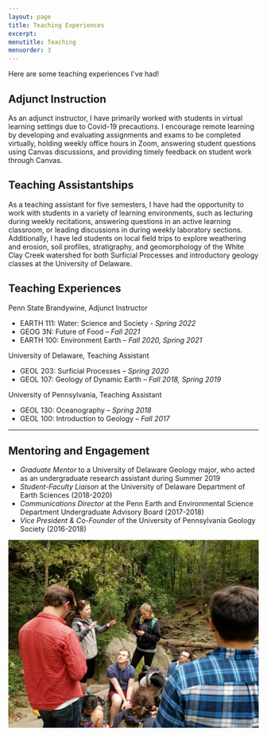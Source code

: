 ```yaml
---
layout: page
title: Teaching Experiences
excerpt: 
menutitle: Teaching
menuorder: 3
---
```



Here are some teaching experiences I've had!

## Adjunct Instruction

As an adjunct instructor, I have primarily worked with students in virtual learning settings due to Covid-19 precautions. I encourage remote learning by developing and evaluating assignments and exams to be completed virtually, holding weekly office hours in Zoom, answering student questions using Canvas discussions, and providing timely feedback on student work through Canvas.

## Teaching Assistantships

As a teaching assistant for five semesters, I have had the opportunity to work with students in a variety of learning environments, such as lecturing during weekly recitations, answering questions in an active learning classroom, or leading discussions in during weekly laboratory sections. Additionally, I have led students on local field trips to explore weathering and erosion, soil profiles, stratigraphy, and geomorphology of the White Clay Creek watershed for both Surficial Processes and introductory geology classes at the University of Delaware.

## Teaching Experiences

Penn State Brandywine, Adjunct Instructor
- EARTH 111: Water: Science and Society - *Spring 2022*
- GEOG 3N: Future of Food – *Fall 2021*
- EARTH 100: Environment Earth – *Fall 2020, Spring 2021*

University of Delaware, Teaching Assistant
- GEOL 203: Surficial Processes – *Spring 2020*
- GEOL 107: Geology of Dynamic Earth – *Fall 2018, Spring 2019*

University of Pennsylvania, Teaching Assistant
- GEOL 130: Oceanography – *Spring 2018*
- GEOL 100: Introduction to Geology – *Fall 2017*

-----------

## Mentoring and Engagement

- *Graduate Mentor* to a University of Delaware Geology major, who acted as an undergraduate research assistant during Summer 2019
- *Student-Faculty Liaison* at the University of Delaware Department of Earth Sciences (2018-2020)
- *Communications Director* at the Penn Earth and Environmental Science Department Undergraduate Advisory Board (2017-2018)
- *Vice President & Co-Founder* of the University of Pennsylvania Geology Society (2016-2018)

![Photo of a group of students.](/images/Wissahickon.jpg)
